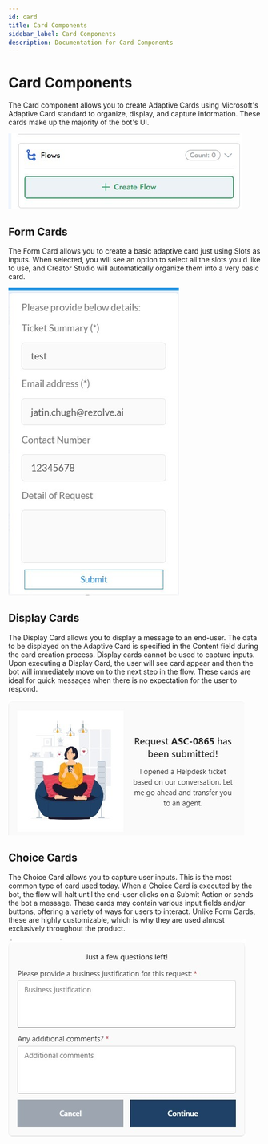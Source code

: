 ```yaml
---
id: card
title: Card Components
sidebar_label: Card Components
description: Documentation for Card Components
---
```


# Card Components

The Card component allows you to create Adaptive Cards using Microsoft's Adaptive Card standard to organize, display, and capture information. These cards make up the majority of the bot's UI.


![Card Components](../../../static/img/Creator%20Studio/Flows_Components.jpg)



## Form Cards

The Form Card allows you to create a basic adaptive card just using Slots as inputs. When selected, you will see an option to select all the slots you'd like to use, and Creator Studio will automatically organize them into a very basic card.


![Form Card](../../../static/img/Creator%20Studio/Form_Card.jpg)


## Display Cards

The Display Card allows you to display a message to an end-user. The data to be displayed on the Adaptive Card is specified in the Content field during the card creation process. Display cards cannot be used to capture inputs. Upon executing a Display Card, the user will see card appear and then the bot will immediately move on to the next step in the flow. These cards are ideal for quick messages when there is no expectation for the user to respond.


![Display Card](../../../static/img/Creator%20Studio/Display_Card.jpg)


## Choice Cards

The Choice Card allows you to capture user inputs. This is the most common type of card used today. When a Choice Card is executed by the bot, the flow will halt until the end-user clicks on a Submit Action or sends the bot a message. These cards may contain various input fields and/or buttons, offering a variety of ways for users to interact. Unlike Form Cards, these are highly customizable, which is why they are used almost exclusively throughout the product.

![Choice Card](../../../static/img/Creator%20Studio/Choice_Card.jpg)
